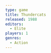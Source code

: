 ```yaml
---
type: game
title: Thundercats
released: 1988
editors: 
  - Elite
players: 1
genres:
  - Action
---
```

